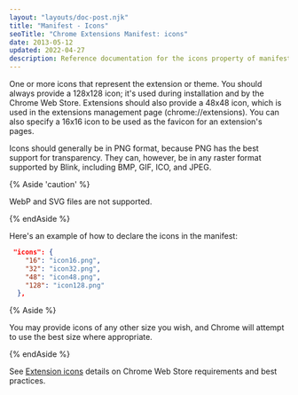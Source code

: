 ```yaml
---
layout: "layouts/doc-post.njk"
title: "Manifest - Icons"
seoTitle: "Chrome Extensions Manifest: icons"
date: 2013-05-12
updated: 2022-04-27
description: Reference documentation for the icons property of manifest.json.
---
```


One or more icons that represent the extension or theme. You should always provide a 128x128 icon;
it's used during installation and by the Chrome Web Store. Extensions should also provide a 48x48
icon, which is used in the extensions management page (chrome://extensions). You can also specify a
16x16 icon to be used as the favicon for an extension's pages.

Icons should generally be in PNG format, because PNG has the best support for transparency. They
can, however, be in any raster format supported by Blink, including BMP, GIF, ICO, and JPEG. 

{% Aside 'caution' %}

WebP and SVG files are not supported.

{% endAside %}

Here's an example of how to declare the icons in the manifest:

```json
 "icons": {
    "16": "icon16.png",
    "32": "icon32.png",
    "48": "icon48.png",
    "128": "icon128.png"
  },
```

{% Aside %}

You may provide icons of any other size you wish, and Chrome will attempt to use the best size where
appropriate. 

{% endAside %}

See [Extension icons][docs-cws-icons] details on Chrome Web Store requirements and best practices.

[docs-cws-icons]: /docs/webstore/images/#icons
